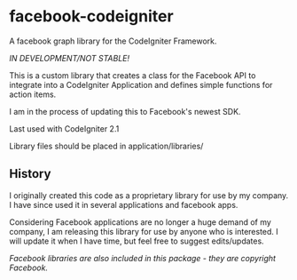 facebook-codeigniter
====================

A facebook graph library for the CodeIgniter Framework. 

*IN DEVELOPMENT/NOT STABLE!*

This is a custom library that creates a class for the Facebook API to integrate into a CodeIgniter Application and defines simple functions for action items.

I am in the process of updating this to Facebook's newest SDK.

Last used with CodeIgniter 2.1

Library files should be placed in application/libraries/

History
---------------
I originally created this code as a proprietary library for use by my company. I have since used it in several applications and facebook apps. 

Considering Facebook applications are no longer a huge demand of my company, I am releasing this library for use by anyone who is interested. I will update it when I have time, but feel free to suggest edits/updates.

*Facebook libraries are also included in this package - they are copyright Facebook.*
